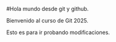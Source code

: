 #Hola mundo desde git y github.

Bienvenido al curso de Git 2025.

Esto es para ir probando modificaciones.
